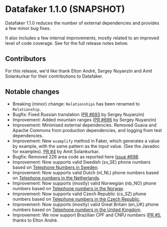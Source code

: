 # Datafaker 1.1.0 (SNAPSHOT)

Datafaker 1.1.0 reduces the number of external dependencies and provides a few minor bug fixes. 

It also includes a few internal improvements, mostly related to an improved level of code coverage.
See for the full release notes below.

## Contributors

For this release, we'd like thank Elton André, Sergey Nuyanzin and Amit Solankurkar for their
contributions to Datafaker.

## Notable changes

* Breaking (minor) change: `Relationships` has been renamed to `Relationship`.
* Bugfix: Fixed Russian translation ([PR #693](https://github.com/DiUS/java-faker/issues/693) by Sergey Nuyanzin)
* Improvement: Added mountain ranges ([PR #696](https://github.com/DiUS/java-faker/pull/696) by Sergey Nuyanzin)
* Improvement: Minimised external dependencies. Removed Guava and Apache Commons from production dependencies, and logging from test dependencies.
* Improvement: New `examplify` method in Faker, which generates a value by example, with the same pattern as the input value. (See the Javadoc for examples). [PR #4](https://github.com/datafaker-net/datafaker/pull/4) by Amit Solankurkar.
* Bugfix: Removed 226 area code as reported here [Issue #698](https://github.com/DiUS/java-faker/issues/698).
* Improvement: Now supports valid Swedish (sv_SE) phone numbers based on [Telephone Numbers in Sweden](https://en.wikipedia.org/wiki/Telephone_numbers_in_Sweden).
* Improvement: Now supports valid Dutch (nl_NL) phone numbers based on [Telephone numbers in the Netherlands](https://en.wikipedia.org/wiki/Telephone_numbers_in_the_Netherlands).
* Improvement: Now supports (mostly) valid Norwegian (nb_NO) phone numbers based on [Telephone numbers in the Norway](https://en.wikipedia.org/wiki/Telephone_numbers_in_Norway).
* Improvement: Now supports valid Czech Republic (cs_SZ) phone numbers based on [Telephone numbers in the Czech Republic](https://en.wikipedia.org/wiki/Telephone_numbers_in_the_Czech_Republic).
* Improvement: Now supports (mostly) valid Great Britain (en_UK) phone numbers based on [Telephone numbers in the United Kingdom](https://en.wikipedia.org/wiki/Telephone_numbers_in_the_United_Kingdom).
* Improvement: We now support Brazilian CPF and CNPJ numbers ([PR #5](https://github.com/datafaker-net/datafaker/pull/5), thanks to Elton André.
